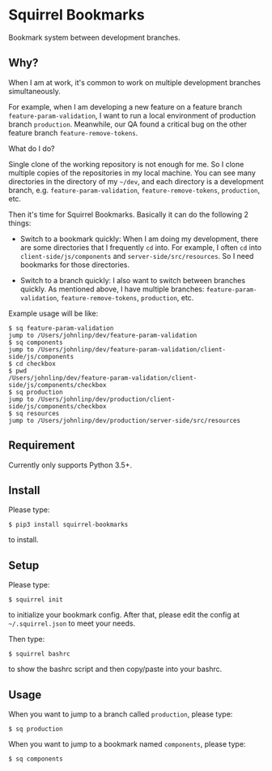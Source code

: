 # Squirrel Bookmarks

Bookmark system between development branches.


## Why?

When I am at work, it's common to work on multiple development branches simultaneously.

For example, when I am developing a new feature on a feature branch `feature-param-validation`, I want
to run a local environment of production branch `production`. Meanwhile, our QA found a critical bug on
the other feature branch `feature-remove-tokens`.

What do I do?

Single clone of the working repository is not enough for me. So I clone multiple copies of the
repositories in my local machine. You can see many directories in the directory of my `~/dev`, and
each directory is a development branch, e.g. `feature-param-validation`, `feature-remove-tokens`,
`production`, etc.

Then it's time for Squirrel Bookmarks. Basically it can do the following 2 things:

- Switch to a bookmark quickly: When I am doing my development, there are some directories that
I frequently `cd` into. For example, I often `cd` into `client-side/js/components` and `server-side/src/resources`.
So I need bookmarks for those directories.

- Switch to a branch quickly:  I also want to switch between branches quickly. As mentioned above, I have
multiple branches: `feature-param-validation`, `feature-remove-tokens`, `production`, etc.

Example usage will be like:

```
$ sq feature-param-validation
jump to /Users/johnlinp/dev/feature-param-validation
$ sq components
jump to /Users/johnlinp/dev/feature-param-validation/client-side/js/components
$ cd checkbox
$ pwd
/Users/johnlinp/dev/feature-param-validation/client-side/js/components/checkbox
$ sq production
jump to /Users/johnlinp/dev/production/client-side/js/components/checkbox
$ sq resources
jump to /Users/johnlinp/dev/production/server-side/src/resources
```


## Requirement

Currently only supports Python 3.5+.


## Install

Please type:

```
$ pip3 install squirrel-bookmarks
```

to install.


## Setup

Please type:

```
$ squirrel init
```

to initialize your bookmark config.
After that, please edit the config at `~/.squirrel.json` to meet your needs.

Then type:

```
$ squirrel bashrc
```

to show the bashrc script and then copy/paste into your bashrc.


## Usage

When you want to jump to a branch called `production`, please type:

```
$ sq production
```

When you want to jump to a bookmark named `components`, please type:

```
$ sq components
```
